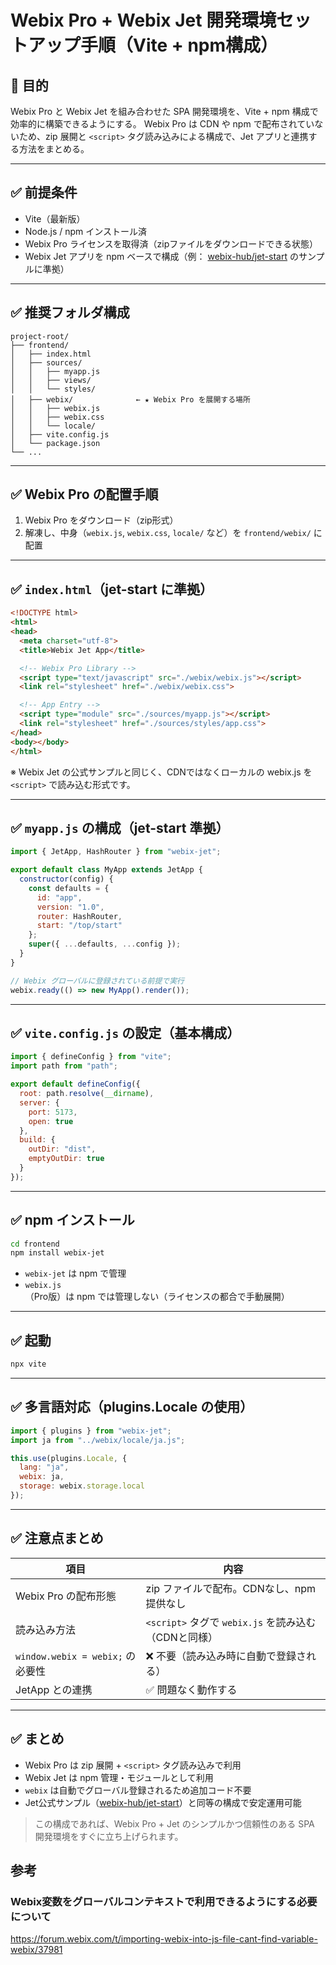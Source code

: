 # Webix Pro + Webix Jet 開発環境セットアップ手順（Vite + npm構成）

## 🎯 目的
Webix Pro と Webix Jet を組み合わせた SPA 開発環境を、Vite + npm 構成で効率的に構築できるようにする。
Webix Pro は CDN や npm で配布されていないため、zip 展開と `<script>` タグ読み込みによる構成で、Jet アプリと連携する方法をまとめる。

---

## ✅ 前提条件

- Vite（最新版）
- Node.js / npm インストール済
- Webix Pro ライセンスを取得済（zipファイルをダウンロードできる状態）
- Webix Jet アプリを npm ベースで構成（例： [webix-hub/jet-start](https://github.com/webix-hub/jet-start) のサンプルに準拠）

---

## ✅ 推奨フォルダ構成

```plaintext
project-root/
├── frontend/
│   ├── index.html
│   ├── sources/
│   │   ├── myapp.js
│   │   ├── views/
│   │   └── styles/
│   ├── webix/              ← ★ Webix Pro を展開する場所
│   │   ├── webix.js
│   │   ├── webix.css
│   │   └── locale/
│   ├── vite.config.js
│   └── package.json
└── ...
```

---

## ✅ Webix Pro の配置手順

1. Webix Pro をダウンロード（zip形式）
2. 解凍し、中身（`webix.js`, `webix.css`, `locale/` など）を `frontend/webix/` に配置

---

## ✅ `index.html`（jet-start に準拠）

```html
<!DOCTYPE html>
<html>
<head>
  <meta charset="utf-8">
  <title>Webix Jet App</title>

  <!-- Webix Pro Library -->
  <script type="text/javascript" src="./webix/webix.js"></script>
  <link rel="stylesheet" href="./webix/webix.css">

  <!-- App Entry -->
  <script type="module" src="./sources/myapp.js"></script>
  <link rel="stylesheet" href="./sources/styles/app.css">
</head>
<body></body>
</html>
```

※ Webix Jet の公式サンプルと同じく、CDNではなくローカルの webix.js を `<script>` で読み込む形式です。

---

## ✅ `myapp.js` の構成（jet-start 準拠）

```js
import { JetApp, HashRouter } from "webix-jet";

export default class MyApp extends JetApp {
  constructor(config) {
    const defaults = {
      id: "app",
      version: "1.0",
      router: HashRouter,
      start: "/top/start"
    };
    super({ ...defaults, ...config });
  }
}

// Webix グローバルに登録されている前提で実行
webix.ready(() => new MyApp().render());
```

---

## ✅ `vite.config.js` の設定（基本構成）

```js
import { defineConfig } from "vite";
import path from "path";

export default defineConfig({
  root: path.resolve(__dirname),
  server: {
    port: 5173,
    open: true
  },
  build: {
    outDir: "dist",
    emptyOutDir: true
  }
});
```

---

## ✅ npm インストール

```bash
cd frontend
npm install webix-jet
```

- `webix-jet` は npm で管理
- `webix.js`（Pro版）は npm では管理しない（ライセンスの都合で手動展開）

---

## ✅ 起動

```bash
npx vite
```

---

## ✅ 多言語対応（plugins.Locale の使用）

```js
import { plugins } from "webix-jet";
import ja from "../webix/locale/ja.js";

this.use(plugins.Locale, {
  lang: "ja",
  webix: ja,
  storage: webix.storage.local
});
```

---

## ✅ 注意点まとめ

| 項目 | 内容 |
|------|------|
| Webix Pro の配布形態 | zip ファイルで配布。CDNなし、npm提供なし |
| 読み込み方法 | `<script>` タグで `webix.js` を読み込む（CDNと同様） |
| `window.webix = webix;` の必要性 | ❌ 不要（読み込み時に自動で登録される） |
| JetApp との連携 | ✅ 問題なく動作する |

---

## ✅ まとめ

- Webix Pro は zip 展開 + `<script>` タグ読み込みで利用
- Webix Jet は npm 管理・モジュールとして利用
- `webix` は自動でグローバル登録されるため追加コード不要
- Jet公式サンプル（[webix-hub/jet-start](https://github.com/webix-hub/jet-start)）と同等の構成で安定運用可能

> この構成であれば、Webix Pro + Jet のシンプルかつ信頼性のある SPA 開発環境をすぐに立ち上げられます。

## 参考

### Webix変数をグローバルコンテキストで利用できるようにする必要について
https://forum.webix.com/t/importing-webix-into-js-file-cant-find-variable-webix/37981